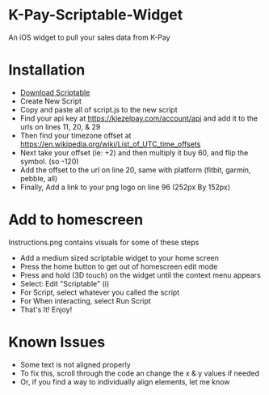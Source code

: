 # K-Pay-Scriptable-Widget
An iOS widget to pull your sales data from K-Pay

# Installation
- [Download Scriptable](https://apps.apple.com/us/app/scriptable/id1405459188)
- Create New Script
- Copy and paste all of script.js to the new script
- Find your api key at https://kiezelpay.com/account/api and add it to the urls on lines 11, 20, & 29
- Then find your timezone offset at https://en.wikipedia.org/wiki/List_of_UTC_time_offsets
- Next take your offset (ie: +2) and then multiply it buy 60, and flip the symbol. (so -120)
- Add the offset to the url on line 20, same with platform (fitbit, garmin, pebble, all)
- Finally, Add a link to your png logo on line 96 (252px By 152px)

# Add to homescreen
Instructions.png contains visuals for some of these steps

- Add a medium sized scriptable widget to your home screen
- Press the home button to get out of homescreen edit mode
- Press and hold (3D touch) on the widget until the context menu appears
- Select: Edit "Scriptable" (i)
- For Script, select whatever you called the script
- For When interacting, select Run Script
- That's It! Enjoy!

# Known Issues
- Some text is not aligned properly
- To fix this, scroll through the code an change the x & y values if needed
- Or, if you find a way to individually align elements, let me know
